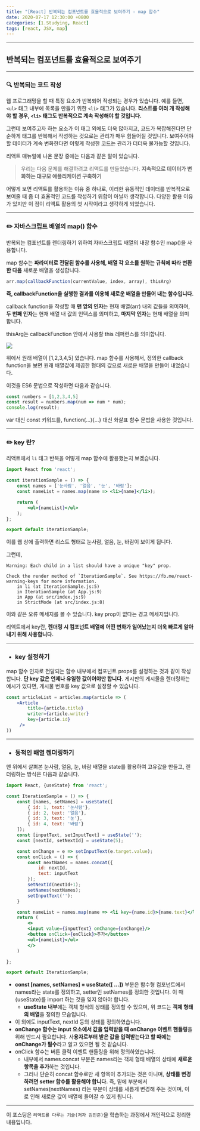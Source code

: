 ```yaml
---
title: "[React] 반복되는 컴포넌트를 효율적으로 보여주기 - map 함수"
date: 2020-07-17 12:30:00 +0800
categories: [1.Studying, React]
tags: [react, JSX, map]
---
```


------



##  **반복되는 컴포넌트를 효율적으로 보여주기**

------

### **🔍 반복되는 코드 작성**

웹 프로그래밍을 할 때 특정 요소가 반복되어 작성되는 경우가 있습니다. 예를 들면, `<ul>` 태그 내부에 목록을 만들기 위한 `<li>` 태그가 있습니다. **리스트를 여러 개 작성해야 할 경우, `<li>` 태그도 반복적으로 계속 작성해야 할 것입니다.** 

그런데 보여주고자 하는 요소가 이 태그 외에도 더욱 많아지고, 코드가 복잡해진다면 단순하게 태그를 반복해서 작성하는 것으로는 관리가 매우 힘들어질 것입니다. 보여주어야 할 데이터가 계속 변화한다면 이렇게 작성한 코드는 관리가 더더욱 불가능할 것입니다.

리액트 매뉴얼에 나온 문장 중에는 다음과 같은 말이 있습니다.

> 우리는 다음 문제를 해결하려고 리액트를 만들었습니다. **지속적으로 데이터가 변화하는 대규모 애플리케이션 구축하기**

어떻게 보면 리액트를 활용하는 이유 중 하나로, 이러한 유동적인 데이터를 반복적으로 보여줄 때 좀 더 효율적인 코드를 작성하기 위함이 아닐까 생각합니다. 다양한 활용 이유가 있지만 이 점이 리액트 활용의 첫 시작이라고 생각하게 되었습니다.

------

### ✏️ **자바스크립트 배열의 map() 함수**

반복되는 컴포넌트를 렌더링하기 위하여 자바스크립트 배열의 내장 함수인 map()을 사용합니다.

map 함수는 **파라미터로 전달된 함수를 사용해, 배열 각 요소를 원하는 규칙에 따라 변환한 다음** 새로운 배열을 생성합니다.

```jsx
arr.map(callbackFunction(currentValue, index, array), thisArg)
```

**즉, callbackFunction을 실행한 결과를 이용해 새로운 배열을 만들어 내는 함수입니다.**

callback function을 작성할 때 **맨 앞의 인자**는 현재 배열(arr) 내의 값들을 의미하며, **두 번째 인자**는 현재 배열 내 값의 인덱스를 의미하고, **마지막 인자**는 현재 배열을 의미합니다.

thisArg는 callbackFunction 안에서 사용할 this 레퍼런스를 의미합니다.

![](https://i.imgur.com/UQQj0NL.png)

위에서 원래 배열이 [1,2,3,4,5] 였습니다. map 함수를 사용해서, 정의한 callback function을 보면 원래 배열값에 제곱한 형태의 값으로 새로운 배열을 만들어 내었습니다.

이것을 ES6 문법으로 작성하면 다음과 같습니다.

```jsx
const numbers = [1,2,3,4,5]
const result = numbers.map(num => num * num);
console.log(result);
```

var 대신 const 키워드를, function(...){...} 대신 화살표 함수 문법을 사용한 것입니다.

------

### ✏️ **key 란?**

리액트에서 `li` 태그 반복을 어떻게 map 함수에 활용했는지 보겠습니다.

```jsx
import React from 'react';

const iterationSample = () => {
    const names = ['눈사람', '얼음', '눈', '바람'];
    const nameList = names.map(name => <li>{name}</li>);

    return (
        <ul>{nameList}</ul>
    );
};

export default iterationSample;
```

이를 웹 상에 출력하면 리스트 형태로 눈사람, 얼음, 눈, 바람이 보이게 됩니다.

그런데, 

```
Warning: Each child in a list should have a unique "key" prop.

Check the render method of `IterationSample`. See https://fb.me/react-warning-keys for more information.
    in li (at IterationSample.js:5)
    in IterationSample (at App.js:9)
    in App (at src/index.js:9)
    in StrictMode (at src/index.js:8)
```

이와 같은 오류 메세지를 볼 수 있습니다. key prop이 없다는 경고 메세지입니다. 

리액트에서 key란, **렌더링 시 컴포넌트 배열에 어떤 변화가 일어났는지 더욱 빠르게 알아내기 위해 사용합니다.**

------

* ### **key 설정하기**

map 함수 인자로 전달되는 함수 내부에서 컴포넌트 props를 설정하는 것과 같이 작성합니다. **단 key 값은 언제나 유일한 값이어야만 합니다.** 게시판의 게시물을 렌더링하는 예시가 있다면, 게시물 번호를 key 값으로 설정할 수 있습니다.

```jsx
const articleList = articles.map(article => (
	<Article
        title={article.title}
        writer={article.writer}
        key={article.id}
     />
))
```

------

* ### **동적인 배열 렌더링하기**

맨 위에서 살펴본 눈사람, 얼음, 눈, 바람 배열을 state를 활용하여 고유값을 만들고, 렌더링하는 방식은 다음과 같습니다.

```jsx
import React, {useState} from 'react';

const IterationSample = () => {
    const [names, setNames] = useState([
        { id: 1, text: '눈사람'},
        { id: 2, text: '얼음'},
        { id: 3, text: '눈'},
        { id: 4, text: '바람'}
    ]);
    const [inputText, setInputText] = useState('');
    const [nextId, setNextId] = useState(5);

    const onChange = e => setInputText(e.target.value);
    const onClick = () => {
        const nextNames = names.concat({
            id: nextId,
            text: inputText
        });
        setNextId(nextId+1);
        setNames(nextNames);
        setInputText('');
    }

    const nameList = names.map(name => <li key={name.id}>{name.text}</li>)
    return (
        <>
        <input value={inputText} onChange={onChange}/>
        <button onClick={onClick}>추가</button>
        <ul>{nameList}</ul>
        </>
    )

};

export default IterationSample;
```

- **const [names, setNames] = useState([ ...])** 부분은 함수형 컴포넌트에서 names라는 state를 정의하고, setter인 setNames를 정의한 것입니다. 이 때 {useState}를 import 하는 것을 잊지 않아야 합니다.
  - **useState 내부**에는 객체 형식의 상태를 정의할 수 있으며, 위 코드는 **객체 형태의 배열**을 정의한 모습입니다.
- 이 외에도 inputText, nextId 등의 상태를 정의하였습니다.
- **onChange 함수는 input 요소에서 값을 입력받을 때 onChange 이벤트 핸들링**을 위해 반드시 필요합니다. 사**용자로부터 받은 값을 입력받는다고 할 때에는 onChange가 필수**라고 알고 있으면 될 것 같습니다.
- onClick 함수는 버튼 클릭 이벤트 핸들링을 위해 정의하였습니다.
  - 내부에서 names.concat 부분은 names라는 객체 형태 배열의 상태에 **새로운 항목을 추가**하는 것입니다.
  - 그러나 단순히 concat 함수로만 새 항목이 추가되는 것은 아니며, **상태를 변경하려면 setter 함수를 활용해야 합니다.** 즉, 밑에 부분에서 setNames(nextNames) 라는 부분이 상태를 새롭게 변경해 주는 것이며, 이로 인해 새로운 값이 배열에 들어갈 수 있게 됩니다.

------

이 포스팅은 `리액트를 다루는 기술(저자 김민준)`을 학습하는 과정에서 개인적으로 정리한 내용입니다.